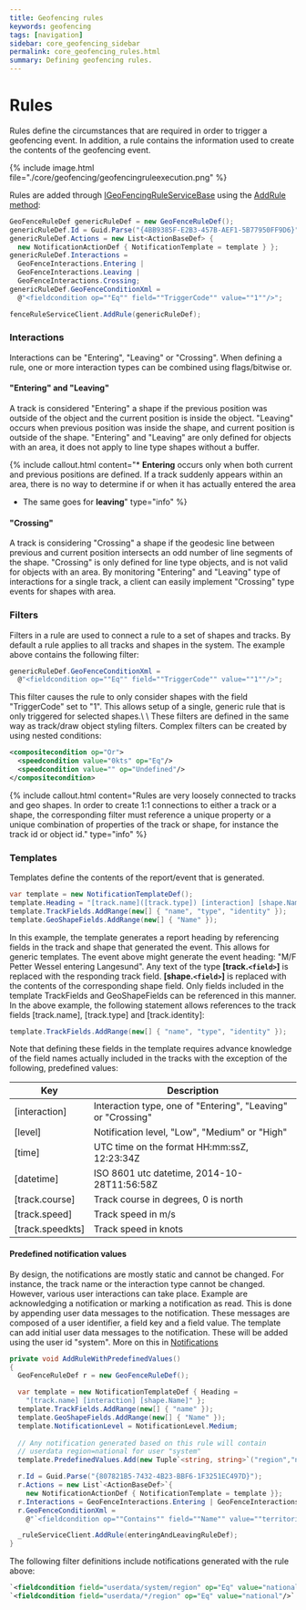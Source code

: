 ```yaml
---
title: Geofencing rules
keywords: geofencing
tags: [navigation]
sidebar: core_geofencing_sidebar
permalink: core_geofencing_rules.html
summary: Defining geofencing rules.
---
```


# Rules

Rules define the circumstances that are required in order to trigger a geofencing event. In addition, a rule contains the information used to create the contents of the geofencing event. 

{% include image.html file="./core/geofencing/geofencingruleexecution.png" %}

Rules are added through [IGeoFencingRuleServiceBase](http://support.teleplanglobe.com/MariaGDKDoc/html/36DA80D0.htm) using the
[AddRule method](http://support.teleplanglobe.com/MariaGDKDoc/html/E6F88825.htm):

```csharp
GeoFenceRuleDef genericRuleDef = new GeoFenceRuleDef();
genericRuleDef.Id = Guid.Parse("{4BB9385F-E2B3-457B-AEF1-5B77950FF9D6}");
genericRuleDef.Actions = new List<ActionBaseDef> { 
  new NotificationActionDef { NotificationTemplate = template } };
genericRuleDef.Interactions = 
  GeoFenceInteractions.Entering | 
  GeoFenceInteractions.Leaving |
  GeoFenceInteractions.Crossing;
genericRuleDef.GeoFenceConditionXml = 
  @"<fieldcondition op=""Eq"" field=""TriggerCode"" value=""1""/>";

fenceRuleServiceClient.AddRule(genericRuleDef);
```



### Interactions

Interactions can be "Entering", "Leaving" or "Crossing". When defining a rule, one or more interaction types can be combined using flags/bitwise or.

#### "Entering" and "Leaving"

A track is considered "Entering" a shape if the previous position was outside of the object and the current position is inside the object. "Leaving" occurs when previous position was inside the shape, and current position is outside of the shape. "Entering" and "Leaving" are only defined for objects with an area, it does not apply to line type shapes without a buffer.

{% include callout.html content="*  **Entering** occurs only when both current and previous positions are defined. If a track suddenly appears within an area, there is no way to determine if or when it has actually entered the area<br/>

*  The same goes for **leaving**" type="info" %}


#### "Crossing"

A track is considering "Crossing" a shape if the geodesic line between previous and current position intersects an odd number of line segments of the shape. "Crossing" is only defined for line type objects, and is not valid for objects with an area. By monitoring "Entering" and "Leaving" type of interactions for a single track, a client can easily implement "Crossing" type events for shapes with area.


### Filters

Filters in a rule are used to connect a rule to a set of shapes and tracks. By default a rule applies to all tracks and shapes in the system. The example above contains the following filter:

```csharp
genericRuleDef.GeoFenceConditionXml = 
  @"<fieldcondition op=""Eq"" field=""TriggerCode"" value=""1""/>";
```
This filter causes the rule to only consider shapes with the field "TriggerCode" set to "1". This allows setup of a single, generic rule that is only triggered for selected shapes.\\ \\
These filters are defined in the same way as track/draw object styling filters. Complex filters can be created by using nested conditions:

```xml
<compositecondition op="Or">
  <speedcondition value="0kts" op="Eq"/>
  <speedcondition value="" op="Undefined"/>     
</compositecondition>
```

{% include callout.html content="Rules are very loosely connected to tracks and geo shapes. In order to create 1:1 connections to either a track or a shape, the corresponding filter must reference a unique property or a unique combination of properties of the track or shape, for instance the track id or object id." type="info" %}

### Templates

Templates define the contents of the report/event that is generated.

```csharp
var template = new NotificationTemplateDef();
template.Heading = "[track.name]([track.type]) [interaction] [shape.Name]";
template.TrackFields.AddRange(new[] { "name", "type", "identity" });
template.GeoShapeFields.AddRange(new[] { "Name" });
```

In this example, the template generates a report heading by referencing fields in the track and shape that generated the event. This allows for generic templates. The event above might generate the event heading: "M/F Petter Wessel entering Langesund". Any text of the type **[track.`<field>`]** is replaced with the responding track field. **[shape.`<field>`]** is replaced with the contents of the corresponding shape field. Only fields included in the template TrackFields and GeoShapeFields can be referenced in this manner. In the above example, the following statement allows references to the track fields [track.name], [track.type] and [track.identity]:

```csharp
template.TrackFields.AddRange(new[] { "name", "type", "identity" });
```

Note that defining these fields in the template requires advance knowledge of the field names actually included in the tracks with the exception of the following, predefined values:

 | Key              | Description                                                  | 
 | ---              | -----------                                                  | 
 | [interaction]    | Interaction type, one of "Entering", "Leaving" or "Crossing" | 
 | [level]          | Notification level, "Low", "Medium" or "High"                | 
 | [time]           | UTC time on the format HH:mm:ssZ, 12:23:34Z                  | 
 | [datetime]       | ISO 8601 utc datetime, 2014-10-28T11:56:58Z                  | 
 | [track.course]   | Track course in degrees, 0 is north                          | 
 | [track.speed]    | Track speed in m/s                                           | 
 | [track.speedkts] | Track speed in knots                                         | 

#### Predefined notification values

By design, the notifications are mostly static and cannot be changed. For instance, the track name or the interaction type cannot be changed. However, various user interactions can take place. Example are acknowledging a notification or marking a notification as read. This is done by appending user data messages to the notification. These messages are composed of a user identifier, a field key and a field value. The template can add initial user data messages to the notification. These will be added using the user id "system". More on this in [Notifications](./core_geofencing_notifications.html)

```csharp
private void AddRuleWithPredefinedValues()
{
  GeoFenceRuleDef r = new GeoFenceRuleDef();

  var template = new NotificationTemplateDef { Heading = 
    "[track.name] [interaction] [shape.Name]" };
  template.TrackFields.AddRange(new[] { "name" });
  template.GeoShapeFields.AddRange(new[] { "Name" });
  template.NotificationLevel = NotificationLevel.Medium;
  
  // Any notification generated based on this rule will contain
  // userdata region=national for user "system"
  template.PredefinedValues.Add(new Tuple`<string, string>`("region","national"));

  r.Id = Guid.Parse("{807821B5-7432-4B23-BBF6-1F3251EC497D}");
  r.Actions = new List`<ActionBaseDef>`{
    new NotificationActionDef { NotificationTemplate = template }};
  r.Interactions = GeoFenceInteractions.Entering | GeoFenceInteractions.Leaving;
  r.GeoFenceConditionXml = 
    @"`<fieldcondition op=""Contains"" field=""Name"" value=""territorialområde""/>`";

  _ruleServiceClient.AddRule(enteringAndLeavingRuleDef);
}
```
The following filter definitions include notifications generated with the rule above:

```xml
`<fieldcondition field="userdata/system/region" op="Eq" value="national"/>`
`<fieldcondition field="userdata/*/region" op="Eq" value="national"/>`
```



